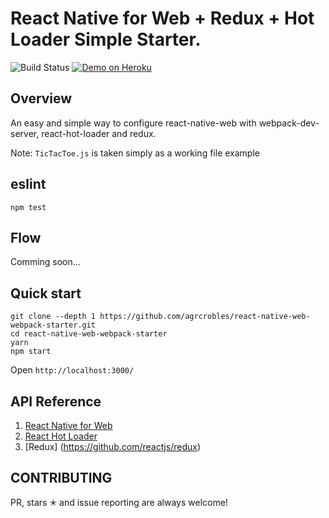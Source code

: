 # React Native for Web + Redux + Hot Loader Simple Starter.

![Build Status](https://api.travis-ci.org/agrcrobles/react-native-web-webpack-starter.svg?master)
[![Demo on Heroku](https://img.shields.io/badge/demo-heroku-brightgreen.svg?style=flat-square)](https://rn-web-webpack-starter.herokuapp.com/)

## Overview
An easy and simple way to configure react-native-web with webpack-dev-server, react-hot-loader and redux.

Note: `TicTacToe.js` is taken simply as a working file example

## eslint

```
npm test
```

## Flow

Comming soon...

## Quick start
```
git clone --depth 1 https://github.com/agrcrobles/react-native-web-webpack-starter.git
cd react-native-web-webpack-starter
yarn
npm start
```
Open `http://localhost:3000/`

## API Reference

1. [React Native for Web](https://github.com/necolas/react-native-web)
2. [React Hot Loader](https://github.com/gaearon/react-hot-loader)
3. [Redux] (https://github.com/reactjs/redux)

## CONTRIBUTING

PR, stars ✭ and issue reporting are always welcome!

